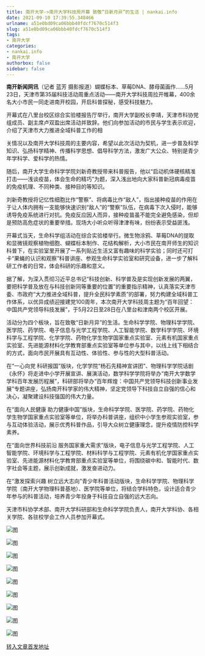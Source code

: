 ```yaml
---
title: 南开大学->南开大学科技周开幕 致敬“日新月异”的生活 | nankai.info
date: 2021-09-10 17:39:55.348466
urlname: a51e0bd09ca06bbb40fdcf7670c514f3
slug: a51e0bd09ca06bbb40fdcf7670c514f3
tags: 
- 南开大学
categories:
- nankai.info
- 南开大学
authorbox: false
sidebar: false
---
```

**南开新闻网讯**（记者 蓝芳 摄影报道）蝴蝶标本、草莓DNA、酵母菌画作……5月23日，天津市第35届科技活动周重点活动——南开大学科技周拉开帷幕，400余名大小市民一同走进南开校园，开启科普探秘，感受科技魅力。

开幕式在八里台校区综合实验楼报告厅举行，南开大学副校长李靖，天津市科协党组成员、副主席卢双盈出席活动并致辞。他们向参加活动的市民与学生表示欢迎，介绍了天津市大力推进全域科普工作的相
<!--more-->
关情况以及南开大学科技周的主要内容，希望以此次活动为契机，进一步普及科学知识、弘扬科学精神、传播科学思想、倡导科学方法，激发广大公众、特别是青少年学科学、爱科学的热情。

随后，南开大学生命科学学院刘新奇教授带来科普报告，他以“启动机体硬核精准打击——浅谈疫苗，体会生命的精巧”为题，深入浅出地向大家科普新冠病毒疫苗的免疫机理、不同种类、接种目的等知识。

刘新奇教授将记忆性细胞比作“警察”、将病毒比作“敌人”，指出接种疫苗的作用在于让人体内拥有一支能够快速识别“敌人”的“警察”队伍，在病毒下次入侵时，能够诱导免疫系统进行对抗。免疫反应因人而异，接种疫苗虽不能完全避免感染，但却是预防高危症状的重要举措。现场大小听众听得津津有味，纷纷表示受益匪浅。

开幕式当天，生命科学组活动在综合实验楼举行。微生物涂鸦、草莓DNA的提取和显微镜观察植物细胞、蝴蝶标本制作、花结构解析，大小市民在南开师生的知识科普下，在实验室里开展了一系列贴近生活又富有趣味的科学实验；同时还可打卡“果蝇的认识和观察”科普讲座、参观生命科学实验室和研究设备，进一步了解科研工作者的日常，体会科研的乐趣和意义。

据了解，为深入贯彻习近平总书记“科技创新、科学普及是实现创新发展的两翼，要把科学普及放在与科技创新同等重要的位置”的重要指示精神，认真落实天津市委、市政府“大力推进全域科普，提升全民科学素质”的部署，努力构建全域科普工作体系，以优异成绩迎接建党100周年，本次南开大学科技周主题为“百年回望：中国共产党领导科技发展”，于5月22日至28日在八里台和津南两个校区开展。

活动分为四个板块，旨在致敬“日新月异”的生活。生命科学学院、物理科学学院、医学院、药学院、电子信息与光学工程学院、人工智能学院、数学科学学院、环境科学与工程学院、化学学院、药物化学生物学国家重点实验室、元素有机国家重点实验室、先进能源材料化学教育部重点实验室等单位参与其中，以线上线下相结合的方式，面向市民开展具有互动性、体验性、参与性的大型科普活动。

在“一心向党 科研报国”版块，化学学院“杨石先精神宣讲团”、物理科学学院话剧《永怀》将走进中小学开展宣讲、展演活动，数学科学学院将举办“南开大学数学学科百年发展历程展”，科研部将举办“百年辉煌：中国共产党领导科技创新事业发展”专题讲座，弘扬南开科学家的伟大精神，坚定党领导下科技自立自强的信心和决心，凝聚建设科技强国的伟大力量。

在“面向人民健康 助力健康中国”版块，生命科学学院、医学院、药学院、药物化学生物学国家重点实验室等单位，将举办科普讲座，组织中小学生参观实验室，参与互动体验活动，展示优秀科普作品，引导大众树立健康理念，提升疫情防控科学素养。

在“面向世界科技前沿 服务国家重大需求”版块，电子信息与光学工程学院、人工智能学院、环境科学与工程学院、材料科学与工程学院、元素有机化学国家重点实验室、先进能源材料化学教育部重点实验室等单位，将围绕碳中和、智能时代、数字社会等主题，展示创新成就，激发奋进动力。

在“激发探索兴趣 树立远大志向”青少年科普活动版块，生命科学学院、物理科学学院（南开大学物理科普基地）、医学院等单位，将结合学科特色，设计适合青少年参与的科普活动，培养青少年投身于科技自立自强的远大志向。

天津市科协学术部、南开大学科研部和生命科学学院负责人，南开大学科协、各相关学院、各驻校学会工作人员参加开幕式。

![图](http://news.nankai.edu.cn/pic/003/000/390/00300039070_41db42a5.jpg)

![图](http://news.nankai.edu.cn/pic/003/000/390/00300039069_314985bf.jpg)

![图](http://news.nankai.edu.cn/pic/003/000/390/00300039068_09a1fd3d.jpg)

![图](http://news.nankai.edu.cn/pic/003/000/390/00300039067_c0898eb4.jpg)

![图](http://news.nankai.edu.cn/pic/003/000/390/00300039066_113c1342.jpg)

![图](http://news.nankai.edu.cn/pic/003/000/390/00300039065_0d5657dc.jpg)

![图](http://news.nankai.edu.cn/pic/003/000/390/00300039064_a6cdda50.jpg)

![图](http://news.nankai.edu.cn/pic/003/000/390/00300039063_12196333.jpg)

![图](http://news.nankai.edu.cn/pic/003/000/390/00300039062_dd875283.jpg)

[转入文章首发地址](http://news.nankai.edu.cn/ywsd/system/2021/05/24/030046222.shtml)